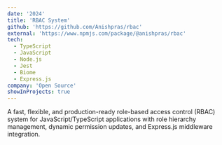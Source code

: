 ```yaml
---
date: '2024'
title: 'RBAC System'
github: 'https://github.com/Anishpras/rbac'
external: 'https://www.npmjs.com/package/@anishpras/rbac'
tech:
  - TypeScript
  - JavaScript
  - Node.js
  - Jest
  - Biome
  - Express.js
company: 'Open Source'
showInProjects: true
---
```


A fast, flexible, and production-ready role-based access control (RBAC) system for JavaScript/TypeScript applications with role hierarchy management, dynamic permission updates, and Express.js middleware integration.
